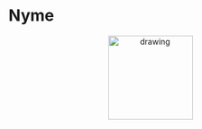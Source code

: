# Nyme
<p align="center">
<img src="https://i.imgur.com/a6boLPg.png" alt="drawing" width="150"/>
  </p>
